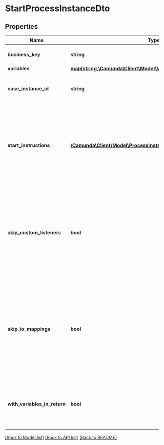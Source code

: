 # StartProcessInstanceDto

## Properties
Name | Type | Description | Notes
------------ | ------------- | ------------- | -------------
**business_key** | **string** | The business key of the process instance. | [optional] 
**variables** | [**map[string,\Camunda\Client\Model\VariableValueDto]**](VariableValueDto.md) |  | [optional] 
**case_instance_id** | **string** | The case instance id the process instance is to be initialized with. | [optional] 
**start_instructions** | [**\Camunda\Client\Model\ProcessInstanceModificationInstructionDto[]**](ProcessInstanceModificationInstructionDto.md) | **Optional**. A JSON array of instructions that specify which activities to start the process instance at. If this property is omitted, the process instance starts at its default blank start event. | [optional] 
**skip_custom_listeners** | **bool** | Skip execution listener invocation for activities that are started or ended as part of this request. **Note**: This option is currently only respected when start instructions are submitted via the &#x60;startInstructions&#x60; property. | [optional] 
**skip_io_mappings** | **bool** | Skip execution of [input/output variable mappings](https://docs.camunda.org/manual/7.21/user-guide/process-engine/variables/#input-output-variable-mapping) for activities that are started or ended as part of this request. **Note**: This option is currently only respected when start instructions are submitted via the &#x60;startInstructions&#x60; property. | [optional] 
**with_variables_in_return** | **bool** | Indicates if the variables, which was used by the process instance during execution, should be returned. Default value: &#x60;false&#x60; | [optional] 

[[Back to Model list]](../../README.md#documentation-for-models) [[Back to API list]](../../README.md#documentation-for-api-endpoints) [[Back to README]](../../README.md)

